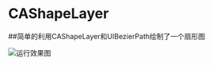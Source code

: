 # CAShapeLayer

##简单的利用CAShapeLayer和UIBezierPath绘制了一个扇形图

![运行效果图](https://raw.githubusercontent.com/Hanwp/CAShapeLayer/master/Simulator%20Screen%20Shot%202016年4月1日%20上午11.35.02.png)
